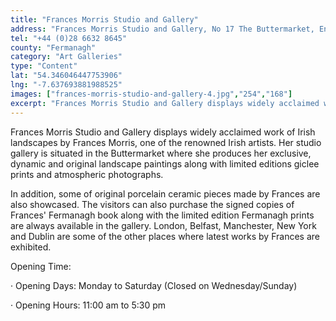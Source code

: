 ```yaml
---
title: "Frances Morris Studio and Gallery"
address: "Frances Morris Studio and Gallery, No 17 The Buttermarket, Enniskillen, Co. Fermanagh, BT74 7DU"
tel: "+44 (0)28 6632 8645"
county: "Fermanagh"
category: "Art Galleries"
type: "Content"
lat: "54.346046447753906"
lng: "-7.637693881988525"
images: ["frances-morris-studio-and-gallery-4.jpg","254","168"]
excerpt: "Frances Morris Studio and Gallery displays widely acclaimed work of Irish landscapes by Frances Morris, one of the renowned Irish artists. Her studio..."
---
```

<p>Frances Morris Studio and Gallery displays widely acclaimed work of Irish landscapes by Frances Morris, one of the renowned Irish artists. Her studio gallery is situated in the Buttermarket where she produces her exclusive, dynamic and original landscape paintings along with limited editions giclee prints and atmospheric photographs.</p>  
    <p>In addition, some of original porcelain ceramic pieces made by Frances are also showcased. The visitors can also purchase the signed copies of Frances' Fermanagh book along with the limited edition Fermanagh prints are always available in the gallery. London, Belfast, Manchester, New York and Dublin are some of the other places where latest works by Frances are exhibited.</p>  Opening Time: <br /> 
    <p>&middot;         Opening Days: Monday to Saturday (Closed on Wednesday/Sunday)</p> 
    <p>&middot;         Opening Hours: 11:00 am to 5:30 pm</p>